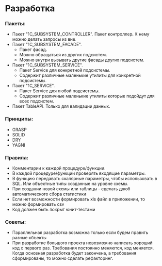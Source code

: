 # Разработка

### Пакеты: 
  - Пакет "1С_SUBSYSTEM_CONTROLLER". Пакет контроллер. К нему можно делать запросы из вне. 
  - Пакет "1С_SUBSYSTEM_FACADE". 
    - Пакет фасад. 
	- Можно обращаться из других подсистем. 
	- Можно внутри вызывать другие фасады других подсистем.
  - Пакет "1С_SUBSYSTEM_SERVICE". 
    - Пакет Service для конкретной подсистемы. 
	- Содержит различные маленькие утилиты для конкретной подсистемы.
  - Пакет "1С_SERVICE". 
    - Пакет Service для любой подсистемы. 
	- Содержит различные маленькие утилиты которые подойдут для всех подсистем.
  - Пакет TableAPI. Только для валидации данных.

### Принципы:
  - GRASP
  - SOLID
  - DRY
  - YAGNI

### Правила: 
  - Комментарии к каждой процедуре/функции.
  - В каждой процедуре/функции проверять входящие параметры.
  - В функцию передавать скалярные параметры, чтобы использовать в SQL. Или объектные типы созданные на уровне схемы.
  - При создании новой схемы или таблицы - сделать джоб автоматического сбора статистики
  - Если нет возможности формировать xls файл в приложении, то можно формировать csv
  - Код должен быть покрыт юнит-тестами
  

### Советы:
  - Параллельная разработка возможна только если будем править разные объекты
  - При разработке большого проекта невозможно написать хороший код с первого раз. Требования постоянно меняются, код меняется. Когда основная разработка будет закончена, а требования сформированы, то можно сделать рефакторинг.
